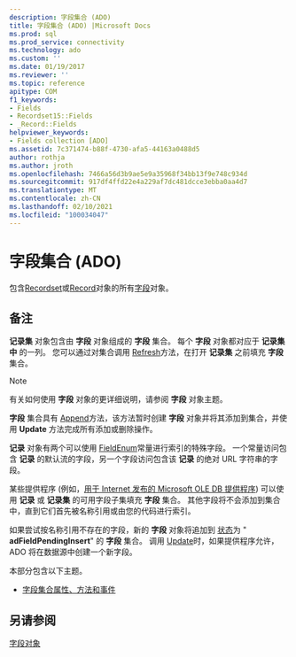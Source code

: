 ```yaml
---
description: 字段集合 (ADO)
title: 字段集合 (ADO) |Microsoft Docs
ms.prod: sql
ms.prod_service: connectivity
ms.technology: ado
ms.custom: ''
ms.date: 01/19/2017
ms.reviewer: ''
ms.topic: reference
apitype: COM
f1_keywords:
- Fields
- Recordset15::Fields
- _Record::Fields
helpviewer_keywords:
- Fields collection [ADO]
ms.assetid: 7c371474-b88f-4730-afa5-44163a0488d5
author: rothja
ms.author: jroth
ms.openlocfilehash: 7466a56d3b9ae5e9a35968f34bb13f9e748c934d
ms.sourcegitcommit: 917df4ffd22e4a229af7dc481dcce3ebba0aa4d7
ms.translationtype: MT
ms.contentlocale: zh-CN
ms.lasthandoff: 02/10/2021
ms.locfileid: "100034047"
---
```

# <a name="fields-collection-ado"></a>字段集合 (ADO)
包含[Recordset](./recordset-object-ado.md)或[Record](./record-object-ado.md)对象的所有[字段](./field-object.md)对象。  
  
## <a name="remarks"></a>备注  
 **记录集** 对象包含由 **字段** 对象组成的 **字段** 集合。 每个 **字段** 对象都对应于 **记录集中** 的一列。 您可以通过对集合调用 [Refresh](./refresh-method-ado.md)方法，在打开 **记录集** 之前填充 **字段** 集合。  
  
> [!NOTE]
>  有关如何使用 **字段** 对象的更详细说明，请参阅 **字段** 对象主题。  
  
 **字段** 集合具有 [Append](./append-method-ado.md)方法，该方法暂时创建 **字段** 对象并将其添加到集合，并使用 **Update** 方法完成所有添加或删除操作。  
  
 **记录** 对象有两个可以使用 [FieldEnum](./fieldenum.md)常量进行索引的特殊字段。 一个常量访问包含 **记录** 的默认流的字段，另一个字段访问包含该 **记录** 的绝对 URL 字符串的字段。  
  
 某些提供程序 (例如，[用于 Internet 发布的 Microsoft OLE DB 提供程序](../../guide/appendixes/microsoft-ole-db-provider-for-internet-publishing.md)) 可以使用 **记录** 或 **记录集** 的可用字段子集填充 **字段** 集合。 其他字段将不会添加到集合中，直到它们首先被名称引用或由您的代码进行索引。  
  
 如果尝试按名称引用不存在的字段，新的 **字段** 对象将追加到 [状态](./status-property-ado-field.md)为 " **adFieldPendingInsert**" 的 **字段** 集合。 调用 [Update](./update-method.md)时，如果提供程序允许，ADO 将在数据源中创建一个新字段。  
  
 本部分包含以下主题。  
  
-   [字段集合属性、方法和事件](./fields-collection-properties-methods-and-events.md)  
  
## <a name="see-also"></a>另请参阅  
 [字段对象](./field-object.md)